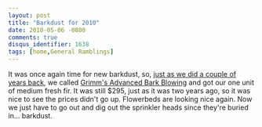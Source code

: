 ```yaml
---
layout: post
title: "Barkdust for 2010"
date: 2010-05-06 -0800
comments: true
disqus_identifier: 1638
tags: [home,General Ramblings]
---
```

It was once again time for new barkdust, so, [just as we did a couple of
years back](/archive/2008/10/03/barkdust-put-in-yesterday.aspx), we
called [Grimm's Advanced Bark
Blowing](http://www.grimmsfuel.com/blower.htm) and got our one unit of
medium fresh fir. It was still $295, just as it was two years ago, so
it was nice to see the prices didn't go up. Flowerbeds are looking nice
again. Now we just have to go out and dig out the sprinkler heads since
they're buried in... barkdust.

